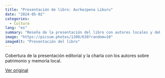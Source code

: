 ```yaml
---
title: "Presentación de libro: Aurkezpena Liburu"
date: "2024-05-02"
categories:
  - Cultura
lang: "es"
summary: "Reseña de la presentación del libro con autores locales y debate posterior."
image: "https://picsum.photos/1200/630?random=10"
imageAlt: "Presentación del libro"
---
```


Cobertura de la presentación editorial y la charla con los autores sobre patrimonio y memoria local.

[Ver original]({{original_url}})
